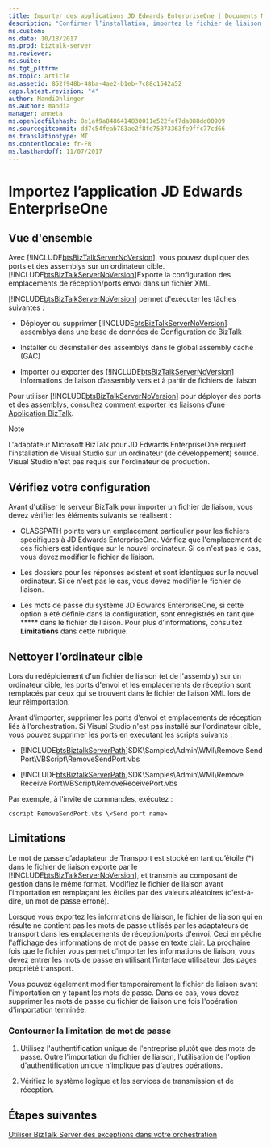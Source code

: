 ```yaml
---
title: Importer des applications JD Edwards EnterpriseOne | Documents Microsoft
description: "Confirmer l’installation, importez le fichier de liaison d’application et examiner les limitations de l’adaptateur JD Edwards EnterpriseOne dans BizTalk Server"
ms.custom: 
ms.date: 10/18/2017
ms.prod: biztalk-server
ms.reviewer: 
ms.suite: 
ms.tgt_pltfrm: 
ms.topic: article
ms.assetid: 852f948b-48ba-4ae2-b1eb-7c88c1542a52
caps.latest.revision: "4"
author: MandiOhlinger
ms.author: mandia
manager: anneta
ms.openlocfilehash: 8e1af9a8486414830011e522fef7da088dd00909
ms.sourcegitcommit: dd7c54feab783ae2f8fe75873363fe9ffc77cd66
ms.translationtype: MT
ms.contentlocale: fr-FR
ms.lasthandoff: 11/07/2017
---
```

# <a name="import-the-jd-edwards-enterpriseone-application"></a>Importez l’application JD Edwards EnterpriseOne
  
## <a name="overview"></a>Vue d'ensemble
Avec [!INCLUDE[btsBizTalkServerNoVersion](../includes/btsbiztalkservernoversion-md.md)], vous pouvez dupliquer des ports et des assemblys sur un ordinateur cible. [!INCLUDE[btsBizTalkServerNoVersion](../includes/btsbiztalkservernoversion-md.md)]Exporte la configuration des emplacements de réception/ports envoi dans un fichier XML.  
  
 [!INCLUDE[btsBizTalkServerNoVersion](../includes/btsbiztalkservernoversion-md.md)] permet d'exécuter les tâches suivantes :  
  
-   Déployer ou supprimer [!INCLUDE[btsBizTalkServerNoVersion](../includes/btsbiztalkservernoversion-md.md)] assemblys dans une base de données de Configuration de BizTalk  
  
-   Installer ou désinstaller des assemblys dans le global assembly cache (GAC)  
  
-   Importer ou exporter des [!INCLUDE[btsBizTalkServerNoVersion](../includes/btsbiztalkservernoversion-md.md)] informations de liaison d’assembly vers et à partir de fichiers de liaison  
  
Pour utiliser [!INCLUDE[btsBizTalkServerNoVersion](../includes/btsbiztalkservernoversion-md.md)] pour déployer des ports et des assemblys, consultez [comment exporter les liaisons d’une Application BizTalk](../core/how-to-export-bindings-for-a-biztalk-application.md).  
  
> [!NOTE]
>  L'adaptateur Microsoft BizTalk pour JD Edwards EnterpriseOne requiert l'installation de Visual Studio sur un ordinateur (de développement) source. Visual Studio n'est pas requis sur l'ordinateur de production.  

## <a name="confirm-your-setup"></a>Vérifiez votre configuration
Avant d'utiliser le serveur BizTalk pour importer un fichier de liaison, vous devez vérifier les éléments suivants se réalisent :  
  
-   CLASSPATH pointe vers un emplacement particulier pour les fichiers spécifiques à JD Edwards EnterpriseOne. Vérifiez que l'emplacement de ces fichiers est identique sur le nouvel ordinateur. Si ce n'est pas le cas, vous devez modifier le fichier de liaison.  
  
-   Les dossiers pour les réponses existent et sont identiques sur le nouvel ordinateur. Si ce n'est pas le cas, vous devez modifier le fichier de liaison.  
  
-   Les mots de passe du système JD Edwards EnterpriseOne, si cette option a été définie dans la configuration, sont enregistrés en tant que ***** dans le fichier de liaison. Pour plus d’informations, consultez **Limitations** dans cette rubrique.

## <a name="clean-the-target-computer"></a>Nettoyer l’ordinateur cible
Lors du redéploiement d'un fichier de liaison (et de l'assembly) sur un ordinateur cible, les ports d'envoi et les emplacements de réception sont remplacés par ceux qui se trouvent dans le fichier de liaison XML lors de leur réimportation.  
  
Avant d’importer, supprimer les ports d’envoi et emplacements de réception liés à l’orchestration. Si Visual Studio n'est pas installé sur l'ordinateur cible, vous pouvez supprimer les ports en exécutant les scripts suivants :  
  
- [!INCLUDE[btsBiztalkServerPath](../includes/btsbiztalkserverpath-md.md)]SDK\Samples\Admin\WMI\Remove Send Port\VBScript\RemoveSendPort.vbs  
  
- [!INCLUDE[btsBiztalkServerPath](../includes/btsbiztalkserverpath-md.md)]SDK\Samples\Admin\WMI\Remove Receive Port\VBScript\RemoveReceivePort.vbs  

Par exemple, à l'invite de commandes, exécutez :  
  
```
cscript RemoveSendPort.vbs \<Send port name>
```
## <a name="limitations"></a>Limitations
Le mot de passe d’adaptateur de Transport est stocké en tant qu’étoile (*) dans le fichier de liaison exporté par le [!INCLUDE[btsBizTalkServerNoVersion](../includes/btsbiztalkservernoversion-md.md)], et transmis au composant de gestion dans le même format. Modifiez le fichier de liaison avant l'importation en remplaçant les étoiles par des valeurs aléatoires (c'est-à-dire, un mot de passe erroné).  
  
 Lorsque vous exportez les informations de liaison, le fichier de liaison qui en résulte ne contient pas les mots de passe utilisés par les adaptateurs de transport dans les emplacements de réception/ports d'envoi. Ceci empêche l'affichage des informations de mot de passe en texte clair. La prochaine fois que le fichier vous permet d’importer les informations de liaison, vous devez entrer les mots de passe en utilisant l’interface utilisateur des pages propriété transport.  
  
 Vous pouvez également modifier temporairement le fichier de liaison avant l'importation en y tapant les mots de passe. Dans ce cas, vous devez supprimer les mots de passe du fichier de liaison une fois l'opération d'importation terminée.  
  
### <a name="work-around-the-password-limitation"></a>Contourner la limitation de mot de passe  
  
1.  Utilisez l'authentification unique de l'entreprise plutôt que des mots de passe. Outre l'importation du fichier de liaison, l'utilisation de l'option d'authentification unique n'implique pas d'autres opérations.  
  
2.  Vérifiez le système logique et les services de transmission et de réception.  


## <a name="next-steps"></a>Étapes suivantes
[Utiliser BizTalk Server des exceptions dans votre orchestration](../core/using-biztalk-server-exception-handling3.md)